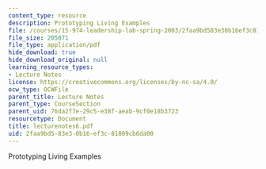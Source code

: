 ```yaml
---
content_type: resource
description: Prototyping Living Examples
file: /courses/15-974-leadership-lab-spring-2003/2faa9bd583e30b16ef3c81809cb6da00_lecturenotes6.pdf
file_size: 205071
file_type: application/pdf
hide_download: true
hide_download_original: null
learning_resource_types:
- Lecture Notes
license: https://creativecommons.org/licenses/by-nc-sa/4.0/
ocw_type: OCWFile
parent_title: Lecture Notes
parent_type: CourseSection
parent_uid: 76da2f7e-29c5-e38f-aeab-9cf0e18b3723
resourcetype: Document
title: lecturenotes6.pdf
uid: 2faa9bd5-83e3-0b16-ef3c-81809cb6da00
---
```

Prototyping Living Examples